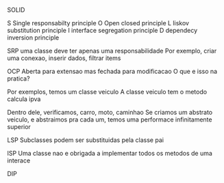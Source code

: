 SOLID

S Single responsabilty principle
O Open closed principle
L liskov substitution principle
I interface segregation principle
D dependecy inversion principle


SRP
uma classe deve ter apenas uma responsabilidade
Por exemplo, criar uma conexao, inserir dados, filtrar items

OCP
Aberta para extensao mas fechada para modificacao
O que e isso na pratica?

Por exemplos, temos um classe veiculo
A classe veiculo tem o metodo calcula ipva

Dentro dele, verificamos, carro, moto, caminhao
Se criamos um abstrato veiculo, e abstraimos pra cada um, temos uma performace infinitamente superior

LSP
Subclasses podem ser substituidas pela classe pai

ISP
Uma classe nao e obrigada a implementar todos os metodos de uma interace


DIP







